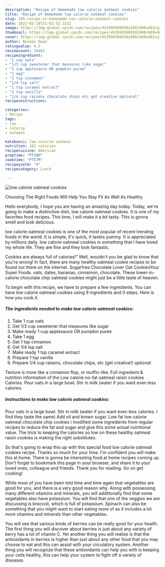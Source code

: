 ```yaml
---
description: "Recipe of Homemade low calorie oatmeal cookies"
title: "Recipe of Homemade low calorie oatmeal cookies"
slug: 105-recipe-of-homemade-low-calorie-oatmeal-cookies
date: 2022-03-18T21:02:52.152Z
image: https://img-global.cpcdn.com/recipes/4539995809382400/680x482cq70/low-calorie-oatmeal-cookies-recipe-main-photo.jpg
thumbnail: https://img-global.cpcdn.com/recipes/4539995809382400/680x482cq70/low-calorie-oatmeal-cookies-recipe-main-photo.jpg
cover: https://img-global.cpcdn.com/recipes/4539995809382400/680x482cq70/low-calorie-oatmeal-cookies-recipe-main-photo.jpg
author: Norman Dean
ratingvalue: 4.3
reviewcount: 28465
recipeingredient:
- "1 cup oats"
- "1/3 cup sweetener that measures like sugar"
- "1 cup applesauce OR pumpkin puree"
- "1 egg"
- "1 tsp cinnamon"
- "1/4 tsp salt"
- "1 tsp caramel extract"
- "1 tsp vanilla"
- "1/4 cup raisens chocolate chips etc get creative optional"
recipeinstructions:

categories:
- Recipe
tags:
- low
- calorie
- oatmeal

katakunci: low calorie oatmeal 
nutrition: 162 calories
recipecuisine: American
preptime: "PT39M"
cooktime: "PT57M"
recipeyield: "4"
recipecategory: Lunch

---
```



![low calorie oatmeal cookies](https://img-global.cpcdn.com/recipes/4539995809382400/680x482cq70/low-calorie-oatmeal-cookies-recipe-main-photo.jpg)

Choosing The Right Foods Will Help You Stay Fit As Well As Healthy

Hello everybody, I hope you are having an amazing day today. Today, we're going to make a distinctive dish, low calorie oatmeal cookies. It is one of my favorites food recipes. This time, I will make it a bit tasty. This is gonna smell and look delicious.

low calorie oatmeal cookies is one of the most popular of recent trending foods in the world. It is simple, it's quick, it tastes yummy. It is appreciated by millions daily. low calorie oatmeal cookies is something that I have loved my whole life. They are fine and they look fantastic.

Cookies are always full of calories!&#34; Well, wouldn&#39;t you be glad to know that you&#39;re wrong! In fact, there are many healthy oatmeal cookie recipes to be found out there on the internet. Sugarfree Chocolate Lover Oat CookiesYour Super Foods. oats, dates, bananas, cinnamon, chocolate. These lower-in-calorie chocolate chip oatmeal cookies might just be a little taste of heaven.


To begin with this recipe, we have to prepare a few ingredients. You can have low calorie oatmeal cookies using 9 ingredients and 0 steps. Here is how you cook it.

<!--inarticleads1-->

##### The ingredients needed to make low calorie oatmeal cookies:

1. Take 1 cup oats
1. Get 1/3 cup sweetener that measures like sugar
1. Make ready 1 cup applesauce OR pumpkin puree
1. Take 1 egg
1. Get 1 tsp cinnamon
1. Get 1/4 tsp salt
1. Make ready 1 tsp caramel extract
1. Prepare 1 tsp vanilla
1. Prepare 1/4 cup raisens, chocolate chips, etc (get creative!) *optional*


Texture is more like a cinnamon flop, or muffin-like. Full ingredient &amp; nutrition information of the Low calorie no-fat oatmeal raisin cookies Calories. Pour oats in a large bowl. Stir in milk (water if you want even less calories. 

<!--inarticleads2-->

##### Instructions to make low calorie oatmeal cookies:



Pour oats in a large bowl. Stir in milk (water if you want even less calories. I find they taste the same) Add oil and brown sugar. Low fat low calorie oatmeal chocolate chip cookies i modified some ingredients from regular recipes to reduce the fat and sugar and give this some actual nutritional value. The trick to keeping the calories so low on these healthy oatmeal raisin cookies is making the right substitutes. 

So that's going to wrap this up with this special food low calorie oatmeal cookies recipe. Thanks so much for your time. I'm confident you will make this at home. There is gonna be interesting food at home recipes coming up. Don't forget to bookmark this page in your browser, and share it to your loved ones, colleague and friends. Thank you for reading. Go on get cooking!

While most of you have been told time and time again that vegetables are good for you, and there is a very good reason why. Along with possessing many different vitamins and minerals, you will additionally find that some vegetables also have potassium. You will find that one of the veggies we are discussing is broccoli, which is full of potassium. Spinach can also be something that you might want to start eating more of as it includes a lot more vitamins and minerals than other vegetables.

You will see that various kinds of berries can be really good for your health. The first thing you will discover about berries is just about any variety of berry has a lot of vitamin C. Yet another thing you will realize is that the antioxidants in berries is higher than just about any other food that you may choose to eat and this can assist with your circulatory system. Another thing you will recognize that these antioxidants can help you with is keeping your cells healthy, this can help your system to fight off a variety of diseases.
